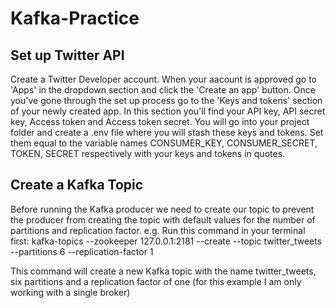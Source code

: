# Kafka-Practice

## Set up Twitter API
Create a Twitter Developer account. When your aacount is approved go to 'Apps' in the dropdown section and click the 'Create an app' button. Once you've gone through the set up process go to the 'Keys and tokens' section of your newly created app. In this section you'll find your API key, API secret key, Access token and Access token secret. You will go into your project folder and create a .env file where you will stash these keys and tokens. Set them equal to the variable names CONSUMER_KEY, CONSUMER_SECRET, TOKEN, SECRET respectively with your keys and tokens in quotes. 

## Create a Kafka Topic
Before running the Kafka producer we need to create our topic to prevent the producer from creating the topic with default values for the number of partitions and replication factor. e.g. Run this command in your terminal first: 
kafka-topics --zookeeper 127.0.0.1:2181 --create --topic twitter_tweets --partitions 6 --replication-factor 1

This command will create a new Kafka topic with the name twitter_tweets, six partitions and a replication factor of one (for this example I am only working with a single broker)
